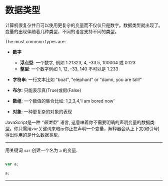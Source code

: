 # 数据类型

计算机很复杂并且可以使用更复杂的变量而不仅仅只是数字。数据类型就出现了。变量的出现伴随着几种类型，不同的语言支持不同的类型。

The most common types are:

* **数字**
    * **浮点型**: 一个数字, 例如 1.21323, 4, -33.5, 100004 或 0.123
    * **整型**: 一个数字例如 1, 12, -33, 140 不可以是 1.233

* **字符串**: 一行文本比如 "boat", "elephant" or "damn, you are tall!"

* **布尔**: 只能表示真(True)或假(False)

* **数组**: 一个数值的集合比如: 1,2,3,4,'I am bored now'

* **对象**: 一种更复杂的对象的表现

JavaScript是一种 *“弱类型”* 语言, 这意味着你不需要明确的声明变量的数据类型。你只需用```var```关键词来暗示你正在声明一个变量，解释器会从上下文(和引号)得出你用的是什么数据类型，


---

用关键词 `var` 创建一个名为 `a` 的变量.

```js

```

```js
var a;
```

```js
a;
```

---

